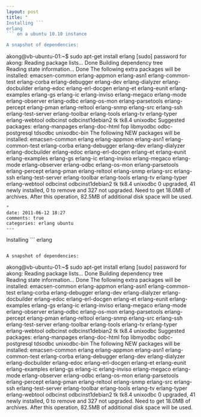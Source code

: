 ```yaml
---
layout: post
title: "
Installing ```
erlang
``` on a ubuntu 10.10 instance

A snapshot of dependencies:

```


akong@vb-ubuntu-01:~$ sudo apt-get install erlang
[sudo] password for akong: 
Reading package lists... Done
Building dependency tree       
Reading state information... Done
The following extra packages will be installed:
  emacsen-common erlang-appmon erlang-asn1 erlang-common-test erlang-corba erlang-debugger erlang-dev erlang-dialyzer erlang-docbuilder
  erlang-edoc erlang-erl-docgen erlang-et erlang-eunit erlang-examples erlang-gs erlang-ic erlang-inviso erlang-megaco erlang-mode
  erlang-observer erlang-odbc erlang-os-mon erlang-parsetools erlang-percept erlang-pman erlang-reltool erlang-snmp erlang-src
  erlang-ssh erlang-test-server erlang-toolbar erlang-tools erlang-tv erlang-typer erlang-webtool odbcinst odbcinst1debian2 tk tk8.4
  unixodbc
Suggested packages:
  erlang-manpages erlang-doc-html fop libmyodbc odbc-postgresql tdsodbc unixodbc-bin
The following NEW packages will be installed:
  emacsen-common erlang erlang-appmon erlang-asn1 erlang-common-test erlang-corba erlang-debugger erlang-dev erlang-dialyzer
  erlang-docbuilder erlang-edoc erlang-erl-docgen erlang-et erlang-eunit erlang-examples erlang-gs erlang-ic erlang-inviso erlang-megaco
  erlang-mode erlang-observer erlang-odbc erlang-os-mon erlang-parsetools erlang-percept erlang-pman erlang-reltool erlang-snmp
  erlang-src erlang-ssh erlang-test-server erlang-toolbar erlang-tools erlang-tv erlang-typer erlang-webtool odbcinst odbcinst1debian2
  tk tk8.4 unixodbc
0 upgraded, 41 newly installed, 0 to remove and 327 not upgraded.
Need to get 18.0MB of archives.
After this operation, 82.5MB of additional disk space will be used.


```
"
date: 2011-06-12 18:27
comments: true
categories: erlang ubuntu
---
```


Installing ```
erlang
``` on a ubuntu 10.10 instance

A snapshot of dependencies:

```


akong@vb-ubuntu-01:~$ sudo apt-get install erlang
[sudo] password for akong: 
Reading package lists... Done
Building dependency tree       
Reading state information... Done
The following extra packages will be installed:
  emacsen-common erlang-appmon erlang-asn1 erlang-common-test erlang-corba erlang-debugger erlang-dev erlang-dialyzer erlang-docbuilder
  erlang-edoc erlang-erl-docgen erlang-et erlang-eunit erlang-examples erlang-gs erlang-ic erlang-inviso erlang-megaco erlang-mode
  erlang-observer erlang-odbc erlang-os-mon erlang-parsetools erlang-percept erlang-pman erlang-reltool erlang-snmp erlang-src
  erlang-ssh erlang-test-server erlang-toolbar erlang-tools erlang-tv erlang-typer erlang-webtool odbcinst odbcinst1debian2 tk tk8.4
  unixodbc
Suggested packages:
  erlang-manpages erlang-doc-html fop libmyodbc odbc-postgresql tdsodbc unixodbc-bin
The following NEW packages will be installed:
  emacsen-common erlang erlang-appmon erlang-asn1 erlang-common-test erlang-corba erlang-debugger erlang-dev erlang-dialyzer
  erlang-docbuilder erlang-edoc erlang-erl-docgen erlang-et erlang-eunit erlang-examples erlang-gs erlang-ic erlang-inviso erlang-megaco
  erlang-mode erlang-observer erlang-odbc erlang-os-mon erlang-parsetools erlang-percept erlang-pman erlang-reltool erlang-snmp
  erlang-src erlang-ssh erlang-test-server erlang-toolbar erlang-tools erlang-tv erlang-typer erlang-webtool odbcinst odbcinst1debian2
  tk tk8.4 unixodbc
0 upgraded, 41 newly installed, 0 to remove and 327 not upgraded.
Need to get 18.0MB of archives.
After this operation, 82.5MB of additional disk space will be used.


```

